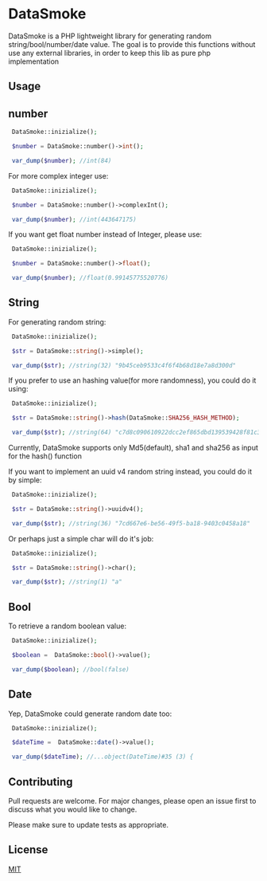 # DataSmoke

DataSmoke is a PHP lightweight library for generating random string/bool/number/date value. The goal is to provide this
functions without use any external libraries, in order to keep this lib as pure php implementation


## Usage

## number
```php
 DataSmoke::inizialize();

 $number = DataSmoke::number()->int();

 var_dump($number); //int(84)
```

For more complex integer use:

```php
 DataSmoke::inizialize();

 $number = DataSmoke::number()->complexInt();

 var_dump($number); //int(443647175)
```

If you want get float number instead of Integer, please use:

```php
 DataSmoke::inizialize();

 $number = DataSmoke::number()->float();

 var_dump($number); //float(0.99145775520776)
```


## String

For generating random string:
```php
 DataSmoke::inizialize();

 $str = DataSmoke::string()->simple();

 var_dump($str); //string(32) "9b45ceb9533c4f6f4b68d18e7a8d300d"
```

If you prefer to use an hashing value(for more randomness), you could do it using:
```php
 DataSmoke::inizialize();

 $str = DataSmoke::string()->hash(DataSmoke::SHA256_HASH_METHOD);

 var_dump($str); //string(64) "c7d8c090610922dcc2ef865dbd139539428f81c3a20136fc9788f7d3049e8943"
```

Currently, DataSmoke supports only Md5(default), sha1 and sha256 as input for the hash() function

If you want to implement an uuid v4 random string instead, you could do it by simple:
```php
 DataSmoke::inizialize();

 $str = DataSmoke::string()->uuidv4();

 var_dump($str); //string(36) "7cd667e6-be56-49f5-ba18-9403c0458a18"
```

Or perhaps just a simple char will do it's job:
```php
 DataSmoke::inizialize();

 $str = DataSmoke::string()->char();

 var_dump($str); //string(1) "a"
```

## Bool

To retrieve a random boolean value:

```php
 DataSmoke::inizialize();

 $boolean =  DataSmoke::bool()->value();

 var_dump($boolean); //bool(false)
```

## Date

Yep, DataSmoke could generate random date too:

```php
 DataSmoke::inizialize();

 $dateTime =  DataSmoke::date()->value();

 var_dump($dateTime); //...object(DateTime)#35 (3) {
```

## Contributing
Pull requests are welcome. For major changes, please open an issue first to discuss what you would like to change.

Please make sure to update tests as appropriate.

## License
[MIT](https://choosealicense.com/licenses/mit/)